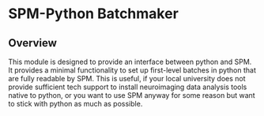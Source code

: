 # SPM-Python Batchmaker

## Overview
This module is designed to provide an interface between python and SPM.
It provides a minimal functionality to set up first-level batches in python that are fully readable by SPM. This is useful, if your local university does not provide sufficient tech support to install neuroimaging data analysis tools native to python, or you want to use SPM anyway for some reason but want to stick with python as much as possible.